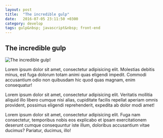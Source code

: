 ```yaml
---
layout: post
title:  "The incredible gulp"
date:   2016-07-05 23:11:50 +0300
category: develop
tags: gulp&nbsp; javascript&nbsp; front-end
---
```


## The incredible gulp

![The incredible gulp!](https://farm4.staticflickr.com/3034/2574068598_e3095654b7_b.jpg)

Lorem ipsum dolor sit amet, consectetur adipisicing elit. Molestias debitis minus, est fuga dolorum totam animi quas eligendi impedit. Commodi accusantium odio non quibusdam hic quod quas magnam, enim consequatur!

Lorem ipsum dolor sit amet, consectetur adipisicing elit. Veritatis mollitia aliquid illo libero cumque nisi alias, cupiditate facilis repellat aperiam omnis provident, possimus 
eligendi reprehenderit, expedita ab dolor modi amet!

Lorem ipsum dolor sit amet, consectetur adipisicing elit. Fuga nam consectetur, temporibus nobis eos explicabo et ipsam exercitationem deserunt cumque consequuntur iste illum, doloribus accusantium vitae ducimus? Pariatur, ducimus, illo!

